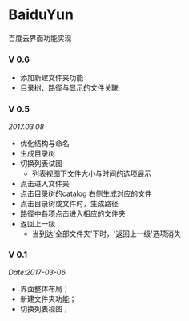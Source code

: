 # BaiduYun
百度云界面功能实现

### V 0.6

- 添加新建文件夹功能
- 目录树、路径与显示的文件关联

### V 0.5

*2017.03.08*



- 优化结构与命名
- 生成目录树
- 切换列表试图
  - 列表视图下文件大小与时间的选项展示
- 点击进入文件夹
- 点击目录树的catalog 右侧生成对应的文件
- 点击目录树或文件时，生成路径
- 路径中各项点击进入相应的文件夹
- 返回上一级
  - 当到达'全部文件夹'下时，'返回上一级'选项消失





### V 0.1

*Date:2017-03-06*

- 界面整体布局；
- 新建文件夹功能；
- 切换列表视图；

